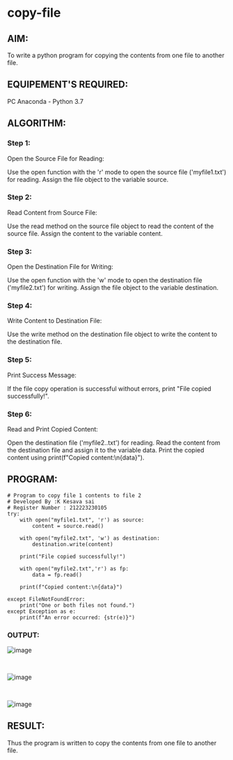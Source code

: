 # copy-file
## AIM:
To write a python program for copying the contents from one file to another file.
## EQUIPEMENT'S REQUIRED: 
PC
Anaconda - Python 3.7
## ALGORITHM: 
### Step 1:
Open the Source File for Reading:

Use the open function with the 'r' mode to open the source file ('myfile1.txt') for reading. Assign the file object to the variable source.
### Step 2: 
Read Content from Source File:

Use the read method on the source file object to read the content of the source file. Assign the content to the variable content.
### Step 3: 
Open the Destination File for Writing:

Use the open function with the 'w' mode to open the destination file ('myfile2.txt') for writing. Assign the file object to the variable destination.
### Step 4:  
Write Content to Destination File:

Use the write method on the destination file object to write the content to the destination file.
### Step 5: 
Print Success Message:

If the file copy operation is successful without errors, print "File copied successfully!".
### Step 6: 
Read and Print Copied Content:

Open the destination file ('myfile2..txt') for reading. Read the content from the destination file and assign it to the variable data. Print the copied content using print(f"Copied content:\n{data}").
## PROGRAM:
```
# Program to copy file 1 contents to file 2
# Developed By :K Kesava sai
# Register Number : 212223230105
try:
    with open("myfile1.txt", 'r') as source:
        content = source.read()

    with open("myfile2.txt", 'w') as destination:
        destination.write(content)

    print("File copied successfully!")
    
    with open("myfile2.txt",'r') as fp:
        data = fp.read()
        
    print(f"Copied content:\n{data}")

except FileNotFoundError:
    print("One or both files not found.")
except Exception as e:
    print(f"An error occurred: {str(e)}")
```

### OUTPUT:
![image](https://github.com/Kesavasai20/copy-file/assets/138849303/fd64c07b-6a35-4a55-a6ee-1b76170ce1ae)

<br>

![image](https://github.com/Kesavasai20/copy-file/assets/138849303/4f0853b2-e47b-45d5-b3a8-a1cddb92417d)

<br>

![image](https://github.com/Kesavasai20/copy-file/assets/138849303/aa402df3-7b8c-4991-aff6-6c0c84d95259)
## RESULT:
Thus the program is written to copy the contents from one file to another file.
